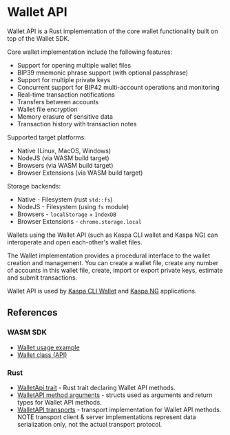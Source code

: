 # Wallet API

Wallet API is a Rust implementation of the core wallet functionality built on top of the Wallet SDK.

Core wallet implementation include the following features:

- Support for opening multiple wallet files
- BIP39 mnemonic phrase support (with optional passphrase)
- Support for multiple private keys
- Concurrent support for BIP42 multi-account operations and monitoring
- Real-time transaction notifications
- Transfers between accounts
- Wallet file encryption
- Memory erasure of sensitive data
- Transaction history with transaction notes

Supported target platforms:

- Native (Linux, MacOS, Windows)
- NodeJS (via WASM build target)
- Browsers (via WASM build target)
- Browser Extensions (via WASM build target)

Storage backends:

- Native - Filesystem (rust `std::fs`)
- NodeJS - Filesystem (using `fs` module)
- Browsers - `localStorage` + `IndexDB`
- Browser Extensions - `chrome.storage.local`

Wallets using the Wallet API (such as Kaspa CLI wallet and Kaspa NG) can interoperate and open each-other's wallet files.

The Wallet implementation provides a procedural interface to the wallet creation and management. You can create a wallet file, create any number of accounts in this wallet file, create, import or export private keys, estimate and submit transactions.

Wallet API is used by [Kaspa CLI Wallet](../../applications.md#kaspa-cli) and [Kaspa NG](../../applications.md#kaspa-ng) applications.

## References

### WASM SDK

- [Wallet usage example](https://github.com/kaspanet/rusty-kaspa/blob/master/wasm/examples/nodejs/javascript/wallet/wallet.js)
- [Wallet class (API)](https://kaspa.aspectron.org/docs/classes/Wallet.html)

### Rust

- [WalletApi trait](https://docs.rs/kaspa-wallet-core/latest/kaspa_wallet_core/api/traits/trait.WalletApi.html) - Rust trait declaring Wallet API methods.
- [WalletAPI method arguments](https://docs.rs/kaspa-wallet-core/latest/kaspa_wallet_core/api/message/index.html) - structs used as arguments and return types for Wallet API methods.
- [WalletAPI transports](https://docs.rs/kaspa-wallet-core/latest/kaspa_wallet_core/api/transport/index.html) - transport implementation for Wallet API methods. NOTE transport client & server implementations represent data serialization only, not the actual transport protocol.
